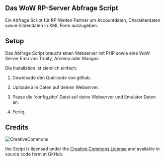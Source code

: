 Das WoW RP-Server Abfrage Script
-----------------------------

Ein Abfrage Script für RP-Welten Partner um Accountdaten, Charakterdaten sowie Gildendaten in XML Form auszugeben.


Setup
-----
Das Abfrage Script braucht einen Webserver mit PHP sowie eine WoW Server Emu von Trinity, Arcemu oder Mangos.

Die Installation ist ziemlich einfach:

1. Downloade den Quellcode von github.

2. Uploade alle Daten auf deinen Webserver.

3. Passe die 'config.php' Datei auf deine Webserver und Emulator Daten an.

4. Fertig

Credits
-------
![CreativeCommons](http://i.creativecommons.org/l/by-nc-sa/3.0/88x31.png)

the Script is licensed under the [Creative Commons License](http://creativecommons.org/licenses/by-nc-sa/3.0/
) and available in source code form at GitHub.